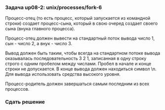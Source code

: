 ### Задача up08-2: unix/processes/fork-6

Процесс-отец (то есть процесс, который запускается из командной строки)
создает процесс-сына, который в свою очеред создает своего сына (внука
главного процесса).

Процесс-отец должен вывести на стандартный поток вывода число 1, сын -
число 2, а внук - число 3.

Вывод должен быть таким, чтобы всегда на стандартном потоке вывода
оказывалась последовательность 3 2 1, записанная в одну строку строго с
одним пробелом между числами. Пробел в начале и конце строки не
допускается. В конце вывода должен находиться символ \\n. Для вывода
использовать средства высокого уровня.

Процесс-родитель должен завершаться самым последним из всех процессов.

### Сдать решение
